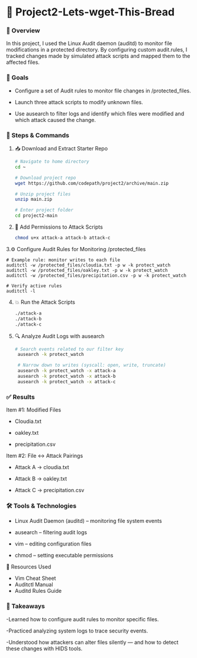 # 🍞 Project2-Lets-wget-This-Bread

### 📖 Overview

In this project, I used the Linux Audit daemon (auditd) to monitor file modifications in a protected directory. By configuring custom audit.rules, I tracked changes made by simulated attack scripts and mapped them to the affected files.

### 🎯 Goals

- Configure a set of Audit rules to monitor file changes in /protected_files.

- Launch three attack scripts to modify unknown files.

- Use ausearch to filter logs and identify which files were modified and which attack caused the change.

### 🧩 Steps & Commands

1. 📥 Download and Extract Starter Repo
    ```bash
    # Navigate to home directory
    cd ~

    # Download project repo
    wget https://github.com/codepath/project2/archive/main.zip

    # Unzip project files
    unzip main.zip

    # Enter project folder
    cd project2-main

2. 🔑 Add Permissions to Attack Scripts
   ```bash
   chmod u+x attack-a attack-b attack-c
3.⚙️ Configure Audit Rules for Monitoring /protected_files

    # Example rule: monitor writes to each file
    auditctl -w /protected_files/cloudia.txt -p w -k protect_watch
    auditctl -w /protected_files/oakley.txt -p w -k protect_watch
    auditctl -w /protected_files/precipitation.csv -p w -k protect_watch

    # Verify active rules
    auditctl -l
4. 💥 Run the Attack Scripts
     ```bash
     ./attack-a
    ./attack-b
    ./attack-c
5. 🔍 Analyze Audit Logs with ausearch
   ```bash
   # Search events related to our filter key
    ausearch -k protect_watch

    # Narrow down to writes (syscall: open, write, truncate)
    ausearch -k protect_watch -x attack-a
    ausearch -k protect_watch -x attack-b
    ausearch -k protect_watch -x attack-c

### ✅ Results
Item #1: Modified Files

- Cloudia.txt

- oakley.txt

- precipitation.csv

Item #2: File ↔ Attack Pairings

- Attack A → cloudia.txt

- Attack B → oakley.txt

- Attack C → precipitation.csv

### 🛠️ Tools & Technologies

- Linux Audit Daemon (auditd) – monitoring file system events

- ausearch – filtering audit logs

- vim – editing configuration files

- chmod – setting executable permissions

📘 Resources Used

- Vim Cheat Sheet
- Auditctl Manual
- Auditd Rules Guide

### 🚀 Takeaways

-Learned how to configure audit rules to monitor specific files.

-Practiced analyzing system logs to trace security events.

-Understood how attackers can alter files silently — and how to detect these changes with HIDS tools.

